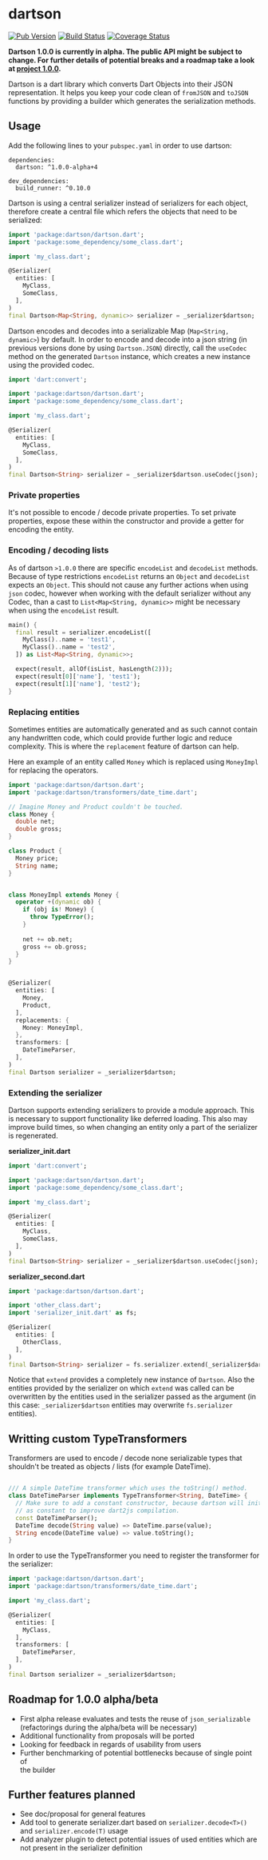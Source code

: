# dartson
[![Pub Version](https://img.shields.io/pub/v/dartson.svg)](https://pub.dartlang.org/packages/dartson)
[![Build Status](https://travis-ci.org/eredo/dartson.svg?branch=master)](https://travis-ci.org/eredo/dartson)
[![Coverage Status](https://coveralls.io/repos/github/eredo/dartson/badge.svg)](https://coveralls.io/github/eredo/dartson)

**Dartson 1.0.0 is currently in alpha. The public API might be subject to change. For further details of 
potential breaks and a roadmap take a look at [project 1.0.0](https://github.com/eredo/dartson/projects/1).**

Dartson is a dart library which converts Dart Objects into their JSON representation. It helps you keep your code clean
of `fromJSON` and `toJSON` functions by providing a builder which generates the serialization methods.

## Usage

Add the following lines to your `pubspec.yaml` in order to use dartson:

```
dependencies:
  dartson: ^1.0.0-alpha+4
  
dev_dependencies:
  build_runner: ^0.10.0
```

Dartson is using a central serializer instead of serializers for each object, therefore create a 
central file which refers the objects that need to be serialized:

```dart
import 'package:dartson/dartson.dart';
import 'package:some_dependency/some_class.dart';

import 'my_class.dart';

@Serializer(
  entities: [
    MyClass,
    SomeClass,
  ],
)
final Dartson<Map<String, dynamic>> serializer = _serializer$dartson;
```

Dartson encodes and decodes into a serializable Map (`Map<String, dynamic>`) by default. In order to
encode and decode into a json string (in previous versions done by using `Dartson.JSON`) directly, call the
`useCodec` method on the generated `Dartson` instance, which creates a new instance using the provided codec.

```dart
import 'dart:convert';

import 'package:dartson/dartson.dart';
import 'package:some_dependency/some_class.dart';

import 'my_class.dart';

@Serializer(
  entities: [
    MyClass,
    SomeClass,
  ],
)
final Dartson<String> serializer = _serializer$dartson.useCodec(json);
```

### Private properties

It's not possible to encode / decode private properties. To set private properties, expose these within the constructor
and provide a getter for encoding the entity.

### Encoding / decoding lists

As of dartson `>1.0.0` there are specific `encodeList` and `decodeList` methods. Because of type restrictions 
`encodeList` returns an `Object` and `decodeList` expects an `Object`. This should not cause any further actions when
using `json` codec, however when working with the default serializer without any Codec, than a cast to 
`List<Map<String, dynamic>>` might be necessary when using the `encodeList` result.

```dart
main() {
  final result = serializer.encodeList([
	MyClass()..name = 'test1',
	MyClass()..name = 'test2',
  ]) as List<Map<String, dynamic>>;

  expect(result, allOf(isList, hasLength(2)));
  expect(result[0]['name'], 'test1');
  expect(result[1]['name'], 'test2');
}
```

### Replacing entities

Sometimes entities are automatically generated and as such cannot contain any handwritten code, which could provide 
further logic and reduce complexity. This is where the `replacement` feature of dartson can help.

Here an example of an entity called `Money` which is replaced using `MoneyImpl` for replacing the operators.

```dart
import 'package:dartson/dartson.dart';
import 'package:dartson/transformers/date_time.dart';

// Imagine Money and Product couldn't be touched.
class Money {
  double net;
  double gross;
}

class Product {
  Money price;
  String name;
}


class MoneyImpl extends Money {
  operator +(dynamic ob) {
    if (obj is! Money) {
      throw TypeError();
    }
    
    net += ob.net;
    gross += ob.gross;
  }
}


@Serializer(
  entities: [
    Money,
    Product,
  ],
  replacements: {
    Money: MoneyImpl,
  },
  transformers: [
    DateTimeParser,
  ],
)
final Dartson serializer = _serializer$dartson;
```

### Extending the serializer

Dartson supports extending serializers to provide a module approach. This is necessary to support functionality
like deferred loading. This also may improve build times, so when changing an entity only a part of the 
serializer is regenerated.

**serializer_init.dart**
```dart
import 'dart:convert';

import 'package:dartson/dartson.dart';
import 'package:some_dependency/some_class.dart';

import 'my_class.dart';

@Serializer(
  entities: [
    MyClass,
    SomeClass,
  ],
)
final Dartson<String> serializer = _serializer$dartson.useCodec(json);
```

**serializer_second.dart**
```dart
import 'package:dartson/dartson.dart';

import 'other_class.dart';
import 'serializer_init.dart' as fs;

@Serializer(
  entities: [
    OtherClass,
  ],
)
final Dartson<String> serializer = fs.serializer.extend(_serializer$dartson);
```

Notice that `extend` provides a completely new instance of `Dartson`. Also the entities provided by the
serializer on which `extend` was called can be overwritten by the entities used in the serializer passed
as the argument (in this case: `_serializer$dartson` entities may overwrite `fs.serializer` entities). 

## Writting custom TypeTransformers
Transformers are used to encode / decode none serializable types that shouldn't be treated  as objects / lists 
(for example DateTime).

```dart

/// A simple DateTime transformer which uses the toString() method.
class DateTimeParser implements TypeTransformer<String, DateTime> {
  // Make sure to add a constant constructor, because dartson will initiate all tranformers
  // as constant to improve dart2js compilation.
  const DateTimeParser();
  DateTime decode(String value) => DateTime.parse(value);
  String encode(DateTime value) => value.toString();
}
```

In order to use the TypeTransformer you need to register the transformer for the serializer:

```dart
import 'package:dartson/dartson.dart';
import 'package:dartson/transformers/date_time.dart';

import 'my_class.dart';

@Serializer(
  entities: [
    MyClass,
  ],
  transformers: [
    DateTimeParser,
  ],
)
final Dartson serializer = _serializer$dartson;
```

## Roadmap for 1.0.0 alpha/beta

- First alpha release evaluates and tests the reuse of `json_serializable` 
  (refactorings during the alpha/beta will be necessary)
- Additional functionality from proposals will be ported
- Looking for feedback in regards of usability from users
- Further benchmarking of potential bottlenecks because of single point of  
  the builder

## Further features planned

- See doc/proposal for general features
- Add tool to generate serializer.dart based on `serializer.decode<T>()` and
  `serializer.encode(T)` usage
- Add analyzer plugin to detect potential issues of used entities which are not 
  present in the serializer definition
